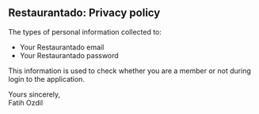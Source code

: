 ## Restaurantado: Privacy policy


The types of personal information collected to:

- Your Restaurantado email 
- Your Restaurantado password

This information is used to check whether you are a member or not during login to the application.

Yours sincerely,  
Fatih Ozdil

